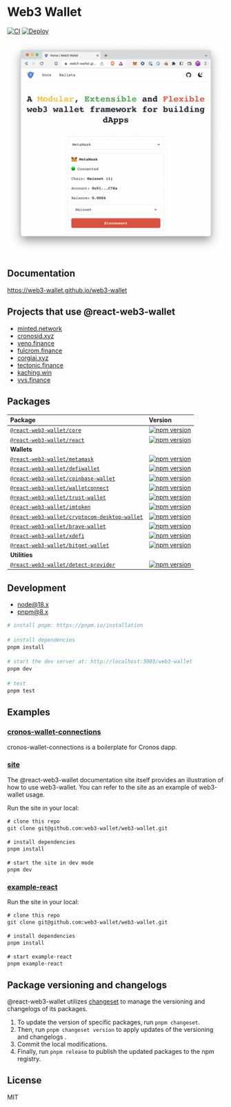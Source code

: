 # Web3 Wallet

[![CI](https://github.com/web3-wallet/web3-wallet/actions/workflows/ci.yml/badge.svg)](https://github.com/web3-wallet/web3-wallet/actions/workflows/ci.yml) [![Deploy](https://github.com/web3-wallet/web3-wallet/actions/workflows/deploy.yml/badge.svg)](https://github.com/web3-wallet/web3-wallet/actions/workflows/deploy.yml)

<p align="center">
  <a href="https://web3-wallet.github.io/web3-wallet" target="_blank">
    <img width="560px" src="site/public/images/site-home-screenshot.png?v3" alt="web3 wallet website" />
  </a>
</p>

## Documentation

https://web3-wallet.github.io/web3-wallet

## Projects that use @react-web3-wallet

- [minted.network](https://minted.network/)
- [cronosid.xyz](https://cronosid.xyz/)
- [veno.finance](https://veno.finance/)
- [fulcrom.finance](https://fulcrom.finance/)
- [corgiai.xyz](https://corgiai.xyz/)
- [tectonic.finance](https://tectonic.finance/)
- [kaching.win](https://kaching.win/)
- [vvs.finance](https://vvs.finance/)

## Packages

| Package                                                                              | Version                                                                                                                                                  |
| :----------------------------------------------------------------------------------- | :------------------------------------------------------------------------------------------------------------------------------------------------------- |
| [`@react-web3-wallet/core`](packages/core)                                                 | [![npm version](https://badge.fury.io/js/@react-web3-wallet%2Fcore.svg)](https://badge.fury.io/js/@react-web3-wallet%2Fcore)                                         |
| [`@react-web3-wallet/react`](packages/react)                                               | [![npm version](https://badge.fury.io/js/@react-web3-wallet%2Freact.svg)](https://badge.fury.io/js/@react-web3-wallet%2Freact)                                       |
| **Wallets**                                                                          |                                                                                                                                                          |
| [`@react-web3-wallet/metamask`](packages/wallets/metamask)                                 | [![npm version](https://badge.fury.io/js/@react-web3-wallet%2Fmetamask.svg)](https://badge.fury.io/js/@react-web3-wallet%2Fmetamask)                                 |
| [`@react-web3-wallet/defiwallet`](packages/wallets/defiwallet)                             | [![npm version](https://badge.fury.io/js/@react-web3-wallet%2Fdefiwallet.svg)](https://badge.fury.io/js/@react-web3-wallet%2Fdefiwallet)                             |
| [`@react-web3-wallet/coinbase-wallet`](packages/wallets/coinbase-wallet)                   | [![npm version](https://badge.fury.io/js/@react-web3-wallet%2Fcoinbase-wallet.svg)](https://badge.fury.io/js/@react-web3-wallet%2Fcoinbase-wallet)                   |
| [`@react-web3-wallet/walletconnect`](packages/wallets/walletconnect)                       | [![npm version](https://badge.fury.io/js/@react-web3-wallet%2Fwalletconnect.svg)](https://badge.fury.io/js/@react-web3-wallet%2Fwalletconnect)                       |
| [`@react-web3-wallet/trust-wallet`](packages/wallets/trust-wallet)                         | [![npm version](https://badge.fury.io/js/@react-web3-wallet%2Ftrust-wallet.svg)](https://badge.fury.io/js/@react-web3-wallet%2Ftrust-wallet)                         |
| [`@react-web3-wallet/imtoken`](packages/wallets/imtoken)                                   | [![npm version](https://badge.fury.io/js/@react-web3-wallet%2Fimtoken.svg)](https://badge.fury.io/js/@react-web3-wallet%2Fimtoken)                                   |
| [`@react-web3-wallet/cryptocom-desktop-wallet`](packages/wallets/cryptocom-desktop-wallet) | [![npm version](https://badge.fury.io/js/@react-web3-wallet%2Fcryptocom-desktop-wallet.svg)](https://badge.fury.io/js/@react-web3-wallet%2Fcryptocom-desktop-wallet) |
| [`@react-web3-wallet/brave-wallet`](packages/wallets/brave-wallet)                         | [![npm version](https://badge.fury.io/js/@react-web3-wallet%2Fbrave-wallet.svg)](https://badge.fury.io/js/@react-web3-wallet%2Fbrave-wallet)                         |
| [`@react-web3-wallet/xdefi`](packages/wallets/xdefi)                                       | [![npm version](https://badge.fury.io/js/@react-web3-wallet%2Fxdefi.svg)](https://badge.fury.io/js/@react-web3-wallet%2Fxdefi)                                       |
| [`@react-web3-wallet/bitget-wallet`](packages/wallets/bitget-wallet)                       | [![npm version](https://badge.fury.io/js/@react-web3-wallet%2Fbitget-wallet.svg)](https://badge.fury.io/js/@react-web3-wallet%2Fbitget-wallet)                       |
| **Utilities**                                                                        |                                                                                                                                                          |
| [`@react-web3-wallet/detect-provider`](packages/detect-provider)                           | [![npm version](https://badge.fury.io/js/@react-web3-wallet%2Fdetect-provider.svg)](https://badge.fury.io/js/@react-web3-wallet%2Fdetect-provider)                   |

## Development

- [node@18.x](https://nodejs.org/en)
- [pnpm@8.x](https://pnpm.io/installation)

```bash
# install pnpm: https://pnpm.io/installation

# install dependencies
pnpm install

# start the dev server at: http://localhost:3003/web3-wallet
pnpm dev

# test
pnpm test
```

## Examples

### [cronos-wallet-connections](https://github.com/kentimsit/cronos-wallet-connections)

cronos-wallet-connections is a boilerplate for Cronos dapp.

### [site](./site)

The @react-web3-wallet documentation site itself provides an illustration of how to use web3-wallet. You can refer to the site as an example of web3-wallet usage.

Run the site in your local:

```
# clone this repo
git clone git@github.com:web3-wallet/web3-wallet.git

# install dependencies
pnpm install

# start the site in dev mode
pnpm dev
```

### [example-react](./packages/examples/react/)

Run the site in your local:

```
# clone this repo
git clone git@github.com:web3-wallet/web3-wallet.git

# install dependencies
pnpm install

# start example-react
pnpm example-react
```

## Package versioning and changelogs

@react-web3-wallet utilizes [changeset](https://github.com/changesets/changesets) to manage the versioning and changelogs of its packages.

1. To update the version of specific packages, run `pnpm changeset`.
2. Then, run `pnpm changeset version` to apply updates of the versioning and changelogs .
3. Commit the local modifications.
4. Finally, run `pnpm release` to publish the updated packages to the npm registry.

## License

MIT
